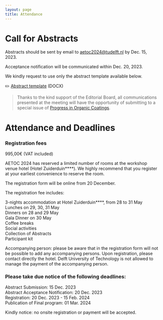 ```yaml
---
layout: page
title: Attendance
---
```


# Call for Abstracts
Abstracts should be sent by email to aetoc2024@tudelft.nl by Dec. 15, 2023.

Acceptance notification will be communicated within Dec. 20, 2023.

We kindly request to use only the abstract template available below.

✏️ [Abstract template](./Abstract_Template_AETOC2024.docx) (DOCX) 

> Thanks to the kind support of the Editorial Board, all communications presented at the meeting will have the opportunity of submitting to a special issue of [Progress in Organic Coatings](https://www.sciencedirect.com/journal/progress-in-organic-coatings).


# Attendance and Deadlines
### Registration fees
995,00€ (VAT included)

AETOC 2024 has reserved a limited number of rooms at the workshop venue hotel (Hotel Zuiderduin****). We highly recommend that you register at your earliest convenience to reserve the room.

The registration form will be online from 20 December.

The registration fee includes:

3-nights accommodation at Hotel Zuiderduin****, from 28 to 31 May   
Lunches on 29, 30, 31 May  
Dinners on 28 and 29 May  
Gala Dinner on 30 May  
Coffee breaks  
Social activities  
Collection of Abstracts  
Participant kit  

Accompanying person: please be aware that in the registration form will not be possible to add any accompanying persons. Upon registration, please contact directly the hotel. Delft University of Technology is not allowed to manage the payment of the accompanying person.

### Please take due notice of the following deadlines:  

Abstract Submission:  15 Dec. 2023  
Abstract Acceptance Notification: 20 Dec. 2023  
Registration: 20 Dec. 2023 - 15 Feb. 2024  
Publication of Final program: 01 Mar. 2024

Kindly notice: no onsite registration or payment will be accepted.   
